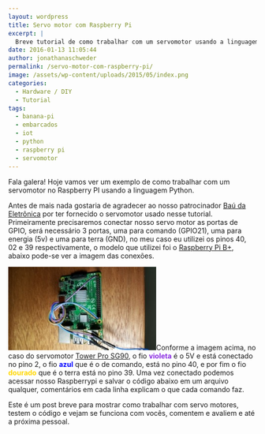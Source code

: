 ```yaml
---
layout: wordpress
title: Servo motor com Raspberry Pi
excerpt: |
  Breve tutorial de como trabalhar com um servomotor usando a linguagem Python no Raspberry Pi
date: 2016-01-13 11:05:44
author: jonathanaschweder
permalink: /servo-motor-com-raspberry-pi/
image: /assets/wp-content/uploads/2015/05/index.png
categories:
  - Hardware / DIY
  - Tutorial
tags:
  - banana-pi
  - embarcados
  - iot
  - python
  - raspberry pi
  - servomotor
---
```


Fala galera!
Hoje vamos ver um exemplo de como trabalhar com um servomotor no Raspberry PI usando a linguagem Python.

<!--more-->
Antes de mais nada gostaria de agradecer ao nosso patrocinador <a href="http://baudaeletronica.com.br/" target="_blank">Baú da Eletrônica</a> por ter fornecido o servomotor usado nesse tutorial.
Primeiramente precisaremos conectar nosso servo motor as portas de GPIO, será necessário 3 portas, uma para comando (GPIO21), uma para energia (5v) e uma para terra (GND), no meu caso eu utilizei os pinos 40, 02 e 39 respectivamente, o modelo que utilizei foi o <a href="https://www.baudaeletronica.com.br/raspberry-pi-modelo-b-caixa-de-acrilico-dissipadores.html" target="_blank">Raspberry Pi B+</a>, abaixo pode-se ver a imagem das conexões.

<a href="/assets/wp-content/uploads/2016/01/img_conexoes.jpg" rel="attachment wp-att-4478"><img class="aligncenter wp-image-4478 size-medium" src="/assets/wp-content/uploads/2016/01/img_conexoes-300x169.jpg" alt="conexão cabos" width="300" height="169" /></a>Conforme a imagem acima, no caso do servomotor <a href="https://www.baudaeletronica.com.br/micro-servo-9g-sg90-towerpro.html" target="_blank">Tower Pro SG90</a>, o fio <span style="color: #8a2be2;"><strong>violeta</strong></span> é o 5V e está conectado no pino 2, o fio <span style="color: #0000ff;"><strong>azul</strong></span> que é o de comando, está no pino 40, e por fim o fio <strong><span style="color: #ffd700;">dourado</span></strong> que é o terra está no pino 39.
Uma vez conectado podemos acessar nosso Raspberrypi e salvar o código abaixo em um arquivo qualquer, comentários em cada linha explicam o que cada comando faz.
<script src="//gistfy-app.herokuapp.com/github/ButecoOpenSource/exemplos//exemplos_python/rasp_servomotor/servomotor_sg90.py?lang=python&amp;style=github" type="text/javascript"></script>
Este é um post breve para mostrar como trabalhar com servo motores, testem o código e vejam se funciona com vocês, comentem e avaliem e até a próxima pessoal.
